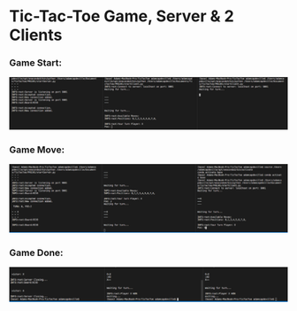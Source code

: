 # Tic-Tac-Toe Game, Server & 2 Clients

### Game Start:
![alt text][gamestart]
### Game Move:
![alt text][gamesmove]
### Game Done:
![alt text][gamesdone]

[gamestart]: https://github.com/AGCapdeville/TicTacToe/blob/master/game_screenshots/game%20start.png "game start"
[gamesmove]: https://github.com/AGCapdeville/TicTacToe/blob/master/game_screenshots/game%20move.png "game move"
[gamesdone]: https://github.com/AGCapdeville/TicTacToe/blob/master/game_screenshots/game%20done.png "game done"

